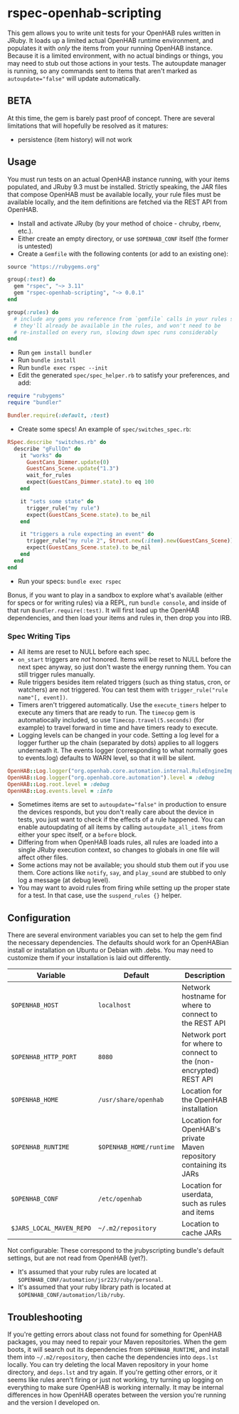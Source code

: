 # rspec-openhab-scripting

This gem allows you to write unit tests for your OpenHAB rules written in
JRuby. It loads up a limited actual OpenHAB runtime environment, and populates
it with _only_ the items from your running OpenHAB instance. Because it is
a limited environment, with no actual bindings or things, you may need to stub
out those actions in your tests. The autoupdate manager is running, so any
commands sent to items that aren't marked as `autoupdate="false"` will update
automatically.

## BETA

At this time, the gem is barely past proof of concept. There are several
limitations that will hopefully be resolved as it matures:
 * persistence (item history) will not work

## Usage

You must run tests on an actual OpenHAB instance running, with your items
populated, and JRuby 9.3 must be installed. Strictly speaking, the JAR files
that compose OpenHAB must be available locally, your rule files must be
available locally, and the item definitions are fetched via the REST API from
OpenHAB.

 * Install and activate JRuby (by your method of choice - chruby, rbenv, etc.).
 * Either create an empty directory, or use `$OPENHAB_CONF` itself (the former
   is untested)
 * Create a `Gemfile` with the following contents (or add to an existing one):
```ruby
source "https://rubygems.org"

group(:test) do
  gem "rspec", "~> 3.11"
  gem "rspec-openhab-scripting", "~> 0.0.1"
end

group(:rules) do
  # include any gems you reference from `gemfile` calls in your rules so that
  # they'll already be available in the rules, and won't need to be
  # re-installed on every run, slowing down spec runs considerably
end
```
 * Run `gem install bundler`
 * Run `bundle install`
 * Run `bundle exec rspec --init`
 * Edit the generated `spec/spec_helper.rb` to satisfy your preferences, and
 add:
```ruby
require "rubygems"
require "bundler"

Bundler.require(:default, :test)
```
 * Create some specs! An example of `spec/switches_spec.rb`:
```ruby
RSpec.describe "switches.rb" do
  describe "gFullOn" do
    it "works" do
      GuestCans_Dimmer.update(0)
      GuestCans_Scene.update("1.3")
      wait_for_rules
      expect(GuestCans_Dimmer.state).to eq 100
    end

    it "sets some state" do
      trigger_rule("my rule")
      expect(GuestCans_Scene.state).to be_nil
    end

    it "triggers a rule expecting an event" do
      trigger_rule("my rule 2", Struct.new(:item).new(GuestCans_Scene))
      expect(GuestCans_Scene.state).to be_nil
    end
  end
end
```
 * Run your specs: `bundle exec rspec`

Bonus, if you want to play in a sandbox to explore what's available (either for
specs or for writing rules) via a REPL, run `bundle console`, and inside of that
run `Bundler.require(:test)`. It will first load up the OpenHAB dependencies,
and then load your items and rules in, then drop you into IRB.

### Spec Writing Tips

 * All items are reset to NULL before each spec.
 * `on_start` triggers are _not_ honored. Items will be reset to NULL before
   the next spec anyway, so just don't waste the energy running them. You
   can still trigger rules manually.
 * Rule triggers besides item related triggers (such as
   thing status, cron, or watchers) are not triggered. You can test them with
   `trigger_rule("rule name"[, event])`.
 * Timers aren't triggered automatically. Use the `execute_timers` helper to
   execute any timers that are ready to run. The `timecop` gem is
   automatiocally included, so use `Timecop.travel(5.seconds)` (for example)
   to travel forward in time and have timers ready to execute.
 * Logging levels can be changed in your code. Setting a log level for a logger
   further up the chain (separated by dots) applies to all loggers underneath
   it. The events logger (corresponding to what normally goes to events.log)
   defaults to WARN level, so that it will be silent.
```ruby
OpenHAB::Log.logger("org.openhab.core.automation.internal.RuleEngineImpl").level = :debug
OpenHAB::Log.logger("org.openhab.core.automation").level = :debug
OpenHAB::Log.root.level = :debug
OpenHAB::Log.events.level = :info
```
 * Sometimes items are set to `autoupdate="false"` in production to ensure the
   devices responds, but you don't really care about the device in tests, you
   just want to check if the effects of a rule happened. You can enable
   autoupdating of all items by calling `autoupdate_all_items` from either
   your spec itself, or a `before` block.
 * Differing from when OpenHAB loads rules, all rules are loaded into a single
   JRuby execution context, so changes to globals in one file will affect other
   files.
 * Some actions may not be available; you should stub them out if you use them.
   Core actions like `notify`, `say`, and `play_sound` are stubbed to only log
   a message (at debug level).
 * You may want to avoid rules from firing while setting up the proper state for
   a test. In that case, use the `suspend_rules {}` helper.

## Configuration

There are several environment variables you can set to help the gem find the
necessary dependencies. The defaults should work for an OpenHABian install
or installation on Ubuntu or Debian with .debs. You may need to customize them
if your installation is laid out differently.

| Variable                 | Default                 | Description                                                         |
| ------------------------ | ----------------------- | ------------------------------------------------------------------- |
| `$OPENHAB_HOST`          | `localhost`             | Network hostname for where to connect to the REST API               |
| `$OPENHAB_HTTP_PORT`     | `8080`                  | Network port for where to connect to the (non-encrypted) REST API   |
| `$OPENHAB_HOME`          | `/usr/share/openhab`    | Location for the OpenHAB installation                               |
| `$OPENHAB_RUNTIME`       | `$OPENHAB_HOME/runtime` | Location for OpenHAB's private Maven repository containing its JARs |
| `$OPENHAB_CONF`          | `/etc/openhab`          | Location for userdata, such as rules and items                      |
| `$JARS_LOCAL_MAVEN_REPO` | `~/.m2/repository`      | Location to cache JARs                                              |

Not configurable:
 These correspond to the jrubyscripting bundle's default settings, but are not read from OpenHAB (yet?).
 * It's assumed that your ruby rules are located at `$OPENHAB_CONF/automation/jsr223/ruby/personal`.
 * It's assumed that your ruby library path is located at `$OPENHAB_CONF/automation/lib/ruby`.

## Troubleshooting

If you're getting errors about class not found for something for OpenHAB
packages, you may need to repair your Maven repositories. When the gem boots,
it will search out its dependencies from `$OPENHAB_RUNTIME`, and install them
into `~/.m2/repository`, then cache the dependencies into `deps.lst` locally.
You can try deleting the local Maven repository in your home directory, and
`deps.lst` and try again. If you're getting other errors, or it seems like
rules aren't firing or just not working, try turning up logging on everything
to make sure OpenHAB is working internally. It may be internal differences in
how OpenHAB operates between the version you're running and the version I
developed on.
